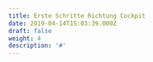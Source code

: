 ```yaml
---
title: Erste Schritte Richtung Cockpit
date: 2019-04-14T15:03:39.000Z
draft: false
weight: 4
description: '#'
---
```


